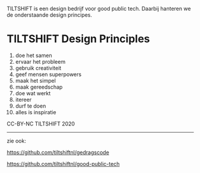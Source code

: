 TILTSHIFT is een design bedrijf voor good public tech. Daarbij hanteren we de onderstaande design principes.

TILTSHIFT Design Principles
===========================

1. doe het samen
2. ervaar het probleem
3. gebruik creativiteit
4. geef mensen superpowers
5. maak het simpel
6. maak gereedschap
7. doe wat werkt
8. itereer
9. durf te doen
10. alles is inspiratie

CC-BY-NC TILTSHIFT 2020

---

zie ook:

https://github.com/tiltshiftnl/gedragscode

https://github.com/tiltshiftnl/good-public-tech
